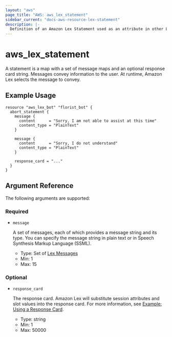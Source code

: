 ```yaml
---
layout: "aws"
page_title: "AWS: aws_lex_statement"
sidebar_current: "docs-aws-resource-lex-statement"
description: |-
  Definition of an Amazon Lex Statement used as an attribute in other Lex resources.
---
```


# aws_lex_statement

A statement is a map with a set of message maps and an optional response card string. Messages
convey information to the user. At runtime, Amazon Lex selects the message to convey.

## Example Usage

```hcl
resource "aws_lex_bot" "florist_bot" {
  abort_statement {
    message {
      content      = "Sorry, I am not able to assist at this time"
      content_type = "PlainText"
    }

    message {
      content      = "Sorry, I do not understand"
      content_type = "PlainText"
    }

    response_card = "..."
  }
}
```

## Argument Reference

The following arguments are supported:

### Required

* `message`

	A set of messages, each of which provides a message string and its type. You can specify the
	message string in plain text or in Speech Synthesis Markup Language (SSML).

    * Type: Set of [Lex Messages](/docs/providers/aws/r/lex_messages.html)
    * Min: 1
    * Max: 15

### Optional

* `response_card`

    The response card. Amazon Lex will substitute session attributes and slot values into the
    response card. For more information, see
	[Example: Using a Response Card](https://docs.aws.amazon.com/lex/latest/dg/ex-resp-card.html).

    * Type: string
    * Min: 1
    * Max: 50000

